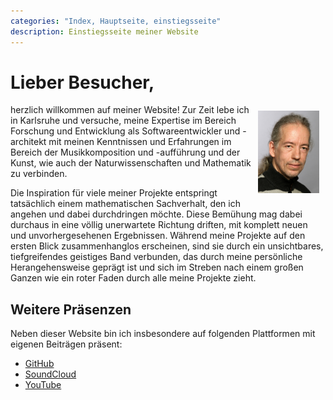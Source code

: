 ```yaml
---
categories: "Index, Hauptseite, einstiegsseite"
description: Einstiegsseite meiner Website
---
```


# Lieber Besucher,

<img src="../images/me.png" style="float:right;width:98px;padding:10px" />

herzlich willkommen auf meiner Website!  Zur Zeit lebe ich in
Karlsruhe und versuche, meine Expertise im Bereich Forschung und
Entwicklung als Softwareentwickler und -architekt mit meinen
Kenntnissen und Erfahrungen im Bereich der Musikkomposition und
-aufführung und der Kunst, wie auch der Naturwissenschaften und
Mathematik zu verbinden.

Die Inspiration für viele meiner Projekte entspringt tatsächlich einem
mathematischen Sachverhalt, den ich angehen und dabei durchdringen
möchte.  Diese Bemühung mag dabei durchaus in eine völlig unerwartete
Richtung driften, mit komplett neuen und unvorhergesehenen
Ergebnissen.  Während meine Projekte auf den ersten Blick
zusammenhanglos erscheinen, sind sie durch ein unsichtbares,
tiefgreifendes geistiges Band verbunden, das durch meine persönliche
Herangehensweise geprägt ist und sich im Streben nach einem großen
Ganzen wie ein roter Faden durch alle meine Projekte zieht.

## Weitere Präsenzen

Neben dieser Website bin ich insbesondere auf folgenden Plattformen
mit eigenen Beiträgen präsent:

* [GitHub](https://github.com/soundpaint/)
* [SoundCloud](https://soundcloud.com/soundpaint-1)
* [YouTube](https://www.youtube.com/channel/UC0ihifwVXeluzI3BIwGtZRw)
